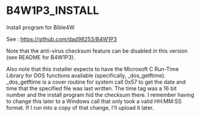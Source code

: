 # B4W1P3_INSTALL
Install program for Bible4W

See : https://github.com/dad98253/B4W1P3

Note that the anti-virus checksum feature can be disabled in this version (see README for B4W1P3).

Also note that this installer expects to have the Microsoft C Run-Time Library for DOS functions available (specifically, _dos_getftime). _dos_getftime is a cover routine for system call 0x57 to get the date and time that the specified file was last written. The time tag was a 16 bit number and the install program hid the checksum there. I remember having to change this later to a Windows call that only took a valid HH:MM:SS format. If I run into a copy of that change, I'll upload it later.
